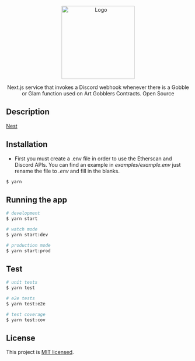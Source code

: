 <p align="center">
  <img src="https://i.imgur.com/bmery0O.jpg" width="200" alt="Logo" />
</p>

  <p align="center"> Next.js service that invokes a Discord webhook whenever there is a Gobble or Glam function used on Art Gobblers Contracts. Open Source</p>

## Description

[Nest](https://github.com/nestjs/nest)

## Installation

- First you must create a .env file in order to use the Etherscan and Discord APIs. You can find an example in _examples/example.env_ just rename the file to _.env_ and fill in the blanks.

```bash
$ yarn
```

## Running the app

```bash
# development
$ yarn start

# watch mode
$ yarn start:dev

# production mode
$ yarn start:prod
```

## Test

```bash
# unit tests
$ yarn test

# e2e tests
$ yarn test:e2e

# test coverage
$ yarn test:cov
```

## License

This project is [MIT licensed](LICENSE).
